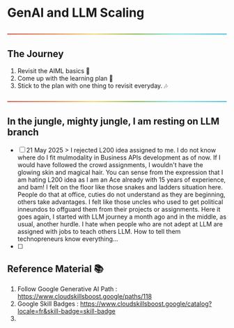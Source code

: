 # GenAI and LLM Scaling

<p align="center">
  <img src="/Content/rainbow.png">
</p>

## The Journey
1. Revisit the AIML basics :speech_balloon:
2. Come up with the learning plan :dash:
3. Stick to the plan with one thing to revisit everyday. :notes:


<p align="center">
  <img src="/Content/rainbow.png">
</p>

## In the jungle, mighty jungle, I am resting on LLM branch

- [ ] 21 May 2025 > I rejected L200 idea assigned to me. I do not know where do I fit mulmodality in Business APIs development as of now. If I would have followed the crowd assignments, I wouldn't have the glowing skin and magical hair. You can sense from the expression that I am hating L200 idea as I am an Ace already with 15 years of experience, and bam! I felt on the floor like those snakes and ladders situation here. People do that at office, cuties do not understand as they are beginning, others take advantages. I felt like those uncles who used to get political inneundos to offguard them from their projects or assignments. Here it goes again, I started with LLM journey a month ago and in the middle, as usual, another hurdle. I hate when people who are not adept at LLM are assigned with jobs to teach others LLM. How to tell them technopreneurs know everything...
- [ ] 

## Reference Material :books:  

1. Follow Google Generative AI Path : https://www.cloudskillsboost.google/paths/118
2. Google Skill Badges : https://www.cloudskillsboost.google/catalog?locale=fr&skill-badge=skill-badge
3. 
